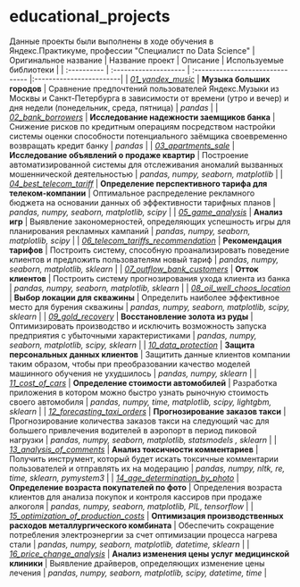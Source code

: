 # educational_projects
Данные проекты были выполнены в ходе обучения в Яндекс.Практикуме, профессии "Специалист по Data Science"
| Оригинальное название | Название проект | Описание | Используемые библиотеки |
| :---------- | :-------------------- | :------------------------------- |:------------------------|
| _[01_yandex_music](https://github.com/ArtemRatoshnyuk/educational_projects/tree/main/01_yandex_music)_ | **Музыка больших городов** | Сравнение предпочтений пользователей Яндекс.Музыки из Москвы и Санкт-Петербурга в зависимости от времени (утро и вечер) и дня недели (понедельник, среда, пятница) | *pandas* |
| _[02_bank_borrowers](https://github.com/ArtemRatoshnyuk/educational_projects/tree/main/02_bank_borrowers)_ | **Исследование надежности заемщиков банка** | Снижение рисков по кредитным операциям посредством настройки системы оценки способности потенциального заёмщика своевременно возвращать кредит банку | *pandas* |
| _[03_apartments_sale](https://github.com/ArtemRatoshnyuk/educational_projects/tree/main/03_apartments_sale)_ | **Исследование объявлений о продаже квартир** | Построение автоматизированной системы для отслеживания аномалий вызванных мошеннической деятельностью | *pandas, numpy, seaborn, matplotlib* |
| _[04_best_telecom_tariff](https://github.com/ArtemRatoshnyuk/educational_projects/tree/main/04_best_telecom_tariff)_ | **Определение перспективного тарифа для телеком-компании** | Оптимальное распределение рекламного бюджета на основании данных об эффективности тарифных планов | *pandas, numpy, seaborn, matplotlib, scipy* |
| _[05_game_analysis](https://github.com/ArtemRatoshnyuk/educational_projects/tree/main/05_game_analysis)_ | **Анализ игр** | Выявление закономерностей, определяющих успешность игры для планирования рекламных кампаний | *pandas, numpy, seaborn, matplotlib, scipy* |
| _[06_telecom_tariffs_recommendation](https://github.com/ArtemRatoshnyuk/educational_projects/tree/main/06_telecom_tariffs_recommendation)_ | **Рекомендация тарифов** | Построить систему, способную проанализировать поведение клиентов и предложить пользователям новый тариф | *pandas, numpy, seaborn, matplotlib, sklearn* |
| _[07_outflow_bank_customers](https://github.com/ArtemRatoshnyuk/educational_projects/tree/main/07_outflow_bank_customers)_ | **Отток клиентов** | Построить систему прогнозирования ухода клиента из банка | *pandas, numpy, seaborn, matplotlib, sklearn* |
| _[08_oil_well_choos_location](https://github.com/ArtemRatoshnyuk/educational_projects/tree/main/08_oil_well_choos_location)_ | **Выбор локации для скважины** | Определить наиболее эффективное место для бурения скважины | *pandas, numpy, seaborn, matplotlib, scipy, sklearn* |
| _[09_gold_recovery](https://github.com/ArtemRatoshnyuk/educational_projects/tree/main/09_gold_recovery)_ | **Восстановление золота из руды** | Оптимизировать производство и исключить возможность запуска предприятия с убыточными характеристиками | *pandas, numpy, seaborn, matplotlib, scipy, sklearn* |
| _[10_data_protection](https://github.com/ArtemRatoshnyuk/educational_projects/tree/main/10_data_protection)_ | **Защита персональных данных клиентов** | Защитить данные клиентов компании таким образом, чтобы при преобразовании качество моделей машинного обучения не ухудшилось | *pandas, numpy, sklearn* |
| _[11_cost_of_cars](https://github.com/ArtemRatoshnyuk/educational_projects/tree/main/11_cost_of_cars)_ | **Определение стоимости автомобилей** | Разработка приложения в котором можно быстро узнать рыночную стоимость своего автомобиля | *pandas, numpy, time, matplotlib, scipy, lightgbm, sklearn* |
| _[12_forecasting_taxi_orders](https://github.com/ArtemRatoshnyuk/educational_projects/tree/main/12_forecasting_taxi_orders)_ | **Прогнозирование заказов такси** | Прогнозирование количества заказов такси на следующий час для большего привлечения водителей в аэропорт в период пиковой нагрузки | *pandas, numpy, seaborn,  matplotlib, statsmodels , sklearn* |
| _[13_analysis_of_comments](https://github.com/ArtemRatoshnyuk/educational_projects/tree/main/13_analysis_of_comments)_ | **Анализ токсичности комментариев** | Получить инструмент, который будет искать токсичные комментарии пользователей и отправлять их на модерацию | *pandas, numpy, nltk,  re, time, sklearn, pymystem3* |
| _[14_age_determination_by_photo](https://github.com/ArtemRatoshnyuk/educational_projects/tree/main/14_age_determination_by_photo)_ | **Определение возраста покупателей по фото** | Определения возраста клиентов для анализа покупок и контроля кассиров при продаже алкоголя | *pandas, numpy, seaborn, matplotlib, PIL,  tensorflow* |
| _[15_optimization_of_production_costs](https://github.com/ArtemRatoshnyuk/educational_projects/tree/main/15_optimization_of_production_costs)_ | **Оптимизация производственных расходов металлургического комбината** | Обеспечить сокращение потребления электроэнергии за счет оптимизации процесса нагрева стали | *pandas, numpy, seaborn, matplotlib, datetime, sklearn* |
| _[16_price_change_analysis](https://github.com/ArtemRatoshnyuk/educational_projects/tree/main/16_price_change_analysis)_ | **Анализ изменения цены услуг медицинской клиники** | Выявление драйверов, определяющих изменение цены лечения | *pandas, numpy, seaborn, matplotlib, scipy, datetime, time* |
